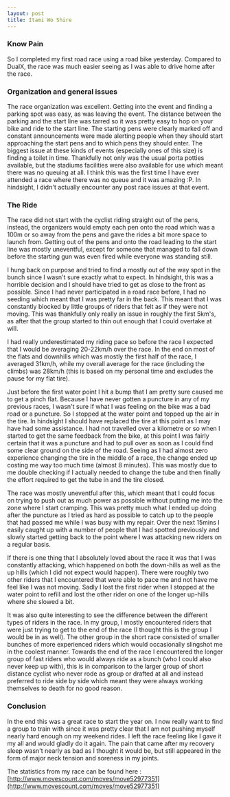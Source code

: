```yaml
---
layout: post
title: Itami Wo Shire
---
```


### Know Pain

So I completed my first road race using a road bike yesterday. Compared to DualX, the race 
was much easier seeing as I was able to drive home after the race. 

### Organization and general issues

The race organization was excellent. Getting into the event and finding a parking spot was
 easy, as was leaving the event. The distance between the parking and the start line was 
tarred so it was pretty easy to hop on your bike and ride to the start line. The starting 
pens were clearly marked off and constant announcements were made alerting people when they 
should start approaching the start pens and to which pens they should enter. The biggest 
issue at these kinds of events (especially ones of this size) is finding a toilet in time. Thankfully
 not only was the usual porta potties available, but the stadiums facilities were also available
 for use which meant there was no queuing at all. I think this was the first time I have 
ever attended a race where there was no queue and it was amazing :P. In hindsight, I didn't
 actually encounter any post race issues at that event.  

### The Ride

The race did not start with the cyclist riding straight out of the pens, instead, the 
organizers would empty each pen onto the road which was a 100m or so away from the pens 
and gave the rides a bit more space to launch from.
Getting out of the pens and onto the road leading to the start line was mostly uneventful,
 except for someone that managed to fall down before the starting gun was even fired while
 everyone was standing still.

I hung back on purpose and tried to find a mostly out of the way spot in the bunch since I 
wasn't sure exactly what to expect. In hindsight, this was a horrible decision and I should 
have tried to get as close to the front as possible. Since I had never participated in a 
road race before, I had no seeding which meant that I was pretty far in the back. This meant
 that I was constantly blocked by little groups of riders that felt as if they were 
not moving. This was thankfully only really an issue in roughly the first 5km's, as after 
that the group started to thin out enough that I could overtake at will.

I had really underestimated my riding pace so before the race I expected that I would be 
averaging 20-22km/h over the race. In the end on most of the flats and downhills which was
 mostly the first half of the race, I averaged 31km/h, while my overall average for the race
 (including the climbs) was 28km/h (this is based on my personal time and excludes the pause
 for my flat tire). 

Just before the first water point I hit a bump that I am pretty sure caused me to 
get a pinch flat. Because I have never gotten a puncture in any of my previous races, I 
wasn't sure if what I was feeling on the bike was a bad road or a puncture. So I stopped at
 the water point and topped up the air in the tire. In hindsight I should have replaced the
 tire at this point as I may have had some assistance. I had not travelled over a kilometre
 or so when I started to get the same feedback from the bike, at this point I was fairly 
certain that it was a puncture and had to pull over as soon as I could find some clear 
ground on the side of the road. Seeing as I had almost zero experience changing the tire
 in the middle of a race, the change ended up costing me way too much time (almost 8 minutes). 
This was mostly due to me double checking if I actually needed to change the tube and 
then finally the effort required to get the tube in and the tire closed.

The race was mostly uneventful after this, which meant that I could focus on trying to 
push out as much power as possible without putting me into the zone where I start cramping. 
This was pretty much what I ended up doing after the puncture as I tried as hard as possible 
to catch up to the people that had passed me while I was busy with my repair. Over the next 
15mins I easily caught up with a number of people that I had spotted previously and slowly 
started getting back to the point where I was attacking new riders on a regular basis.

If there is one thing that I absolutely loved about the race it was that I was constantly 
attacking, which happened on both the down-hills as well as the up hills (which I did not 
expect would happen). There were roughly two other riders that I encountered that were able
 to pace me and not have me feel like I was not moving. Sadly I lost the first rider when 
I stopped at the water point to refill and lost the other rider on one of the longer up-hills
 where she slowed a bit. 

It was also quite interesting to see the difference between the different types of riders 
in the race. In my group, I mostly encountered riders that were just trying to get to 
the end of the race (I thought this is the group I would be in as well). The other group 
in the short race consisted of smaller bunches of more experienced riders which would 
occasionally slingshot me in the coolest manner. Towards the end of the race I encountered
 the longer group of fast riders who would always ride as a bunch (who I could also never keep
 up with), this is in comparison to the larger group of short distance cyclist who never 
rode as group or drafted at all and instead preferred to ride side by side which meant they 
were always working themselves to death for no good reason.

### Conclusion

In the end this was a great race to start the year on. I now really want to find a group 
to train with since it was pretty clear that I am not pushing myself nearly hard enough on
 my weekend rides. I left the race feeling like I gave it my all and would gladly do it 
again. The pain that came after my recovery sleep wasn't nearly as bad as I thought it would
 be, but still appeared in the form of major neck tension and soreness in my joints.

The statistics from my race can be found here : [http://www.movescount.com/moves/move52977351](http://www.movescount.com/moves/move52977351)
